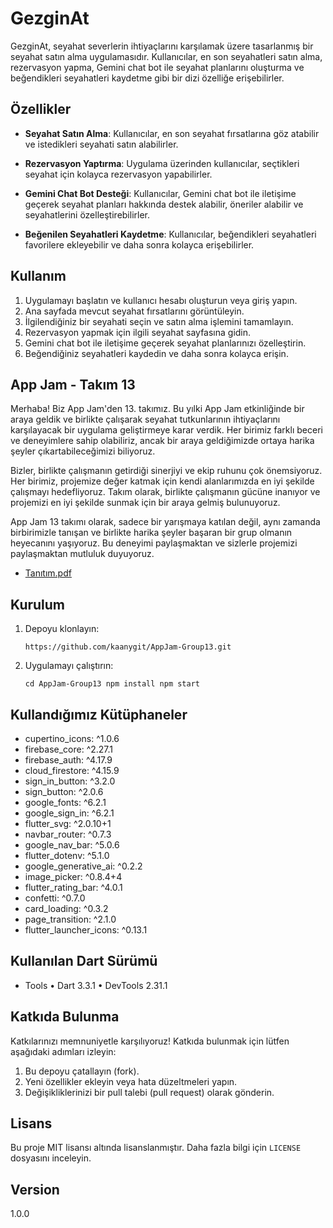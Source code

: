 # GezginAt

GezginAt, seyahat severlerin ihtiyaçlarını karşılamak üzere tasarlanmış bir seyahat satın alma uygulamasıdır. Kullanıcılar, en son seyahatleri satın alma, rezervasyon yapma, Gemini chat bot ile seyahat planlarını oluşturma ve beğendikleri seyahatleri kaydetme gibi bir dizi özelliğe erişebilirler.
    
## Özellikler
-   **Seyahat Satın Alma**: Kullanıcılar, en son seyahat fırsatlarına göz atabilir ve istedikleri seyahati satın alabilirler.
    
-   **Rezervasyon Yaptırma**: Uygulama üzerinden kullanıcılar, seçtikleri seyahat için kolayca rezervasyon yapabilirler.
    
-   **Gemini Chat Bot Desteği**: Kullanıcılar, Gemini chat bot ile iletişime geçerek seyahat planları hakkında destek alabilir, öneriler alabilir ve seyahatlerini özelleştirebilirler.
    
-   **Beğenilen Seyahatleri Kaydetme**: Kullanıcılar, beğendikleri seyahatleri favorilere ekleyebilir ve daha sonra kolayca erişebilirler.

## Kullanım
1.  Uygulamayı başlatın ve kullanıcı hesabı oluşturun veya giriş yapın.
2.  Ana sayfada mevcut seyahat fırsatlarını görüntüleyin.
3.  İlgilendiğiniz bir seyahati seçin ve satın alma işlemini tamamlayın.
4.  Rezervasyon yapmak için ilgili seyahat sayfasına gidin.
5.  Gemini chat bot ile iletişime geçerek seyahat planlarınızı özelleştirin.
6.  Beğendiğiniz seyahatleri kaydedin ve daha sonra kolayca erişin.


## App Jam - Takım 13
Merhaba! Biz App Jam'den  13. takımız. Bu yılki App Jam etkinliğinde bir araya geldik ve birlikte çalışarak seyahat tutkunlarının ihtiyaçlarını karşılayacak bir uygulama geliştirmeye karar verdik. Her birimiz farklı beceri ve deneyimlere sahip olabiliriz, ancak bir araya geldiğimizde ortaya harika şeyler çıkartabileceğimizi biliyoruz.

Bizler, birlikte çalışmanın getirdiği sinerjiyi ve ekip ruhunu çok önemsiyoruz. Her birimiz, projemize değer katmak için kendi alanlarımızda en iyi şekilde çalışmayı hedefliyoruz. Takım olarak, birlikte çalışmanın gücüne inanıyor ve projemizi en iyi şekilde sunmak için bir araya gelmiş bulunuyoruz.

App Jam 13 takımı olarak, sadece bir yarışmaya katılan değil, aynı zamanda birbirimizle tanışan ve birlikte harika şeyler başaran bir grup olmanın heyecanını yaşıyoruz. Bu deneyimi paylaşmaktan ve sizlerle projemizi paylaşmaktan mutluluk duyuyoruz.
- [Tanıtım.pdf](tanıtım.pdf)
## Kurulum
1.  Depoyu klonlayın:
    
    `https://github.com/kaanygit/AppJam-Group13.git` 
    
2.  Uygulamayı çalıştırın:
    
    `cd AppJam-Group13
    npm install
    npm start`

## Kullandığımız Kütüphaneler
- cupertino_icons: ^1.0.6
- firebase_core: ^2.27.1
- firebase_auth: ^4.17.9
- cloud_firestore: ^4.15.9
- sign_in_button: ^3.2.0
- sign_button: ^2.0.6
- google_fonts: ^6.2.1
- google_sign_in: ^6.2.1
- flutter_svg: ^2.0.10+1
- navbar_router: ^0.7.3
- google_nav_bar: ^5.0.6
- flutter_dotenv: ^5.1.0
- google_generative_ai: ^0.2.2
- image_picker: ^0.8.4+4
- flutter_rating_bar: ^4.0.1
- confetti: ^0.7.0
- card_loading: ^0.3.2
- page_transition: ^2.1.0
- flutter_launcher_icons: ^0.13.1

## Kullanılan Dart Sürümü
- Tools • Dart 3.3.1 • DevTools 2.31.1

## Katkıda Bulunma


Katkılarınızı memnuniyetle karşılıyoruz! Katkıda bulunmak için lütfen aşağıdaki adımları izleyin:

1.  Bu depoyu çatallayın (fork).
2.  Yeni özellikler ekleyin veya hata düzeltmeleri yapın.
3.  Değişikliklerinizi bir pull talebi (pull request) olarak gönderin.

## Lisans

Bu proje MIT lisansı altında lisanslanmıştır. Daha fazla bilgi için `LICENSE` dosyasını inceleyin.

## Version
1.0.0
    
